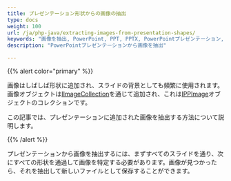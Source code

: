 ```yaml
---
title: プレゼンテーション形状からの画像の抽出
type: docs
weight: 100
url: /ja/php-java/extracting-images-from-presentation-shapes/
keywords: "画像を抽出, PowerPoint, PPT, PPTX, PowerPointプレゼンテーション, Java, Aspose.Slides for PHP via Java"
description: "PowerPointプレゼンテーションから画像を抽出"

---
```


{{% alert color="primary" %}} 

画像はしばしば形状に追加され、スライドの背景としても頻繁に使用されます。画像オブジェクトは[IImageCollection](https://reference.aspose.com/slides/php-java/aspose.slides/iimagecollection/)を通じて追加され、これは[IPPImage](https://reference.aspose.com/slides/php-java/aspose.slides/ippimage/)オブジェクトのコレクションです。

この記事では、プレゼンテーションに追加された画像を抽出する方法について説明します。 

{{% /alert %}} 

プレゼンテーションから画像を抽出するには、まずすべてのスライドを通り、次にすべての形状を通過して画像を特定する必要があります。画像が見つかったら、それを抽出して新しいファイルとして保存することができます。 

```php

```